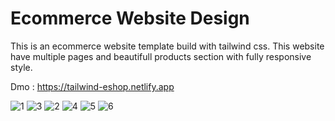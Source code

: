 # Ecommerce Website Design
This is an ecommerce website template build with tailwind css. This website have multiple pages and beautifull products section with fully responsive style.

Dmo : https://tailwind-eshop.netlify.app

![1](https://user-images.githubusercontent.com/49247268/162563415-f59ac4a2-b110-43ef-a2e0-81f25eae14e5.png)
![3](https://user-images.githubusercontent.com/49247268/162563417-146948e9-aa0b-4ba9-866c-a72c8db1ffcc.png)
![2](https://user-images.githubusercontent.com/49247268/162563418-b9b35710-5e05-446f-9ca6-94660817859c.png)
![4](https://user-images.githubusercontent.com/49247268/162563421-8daa75ca-949c-4a1f-9759-39d2467ee0fb.png)
![5](https://user-images.githubusercontent.com/49247268/162563423-5f5710d5-f325-42ac-81b2-20c3100c2166.png)
![6](https://user-images.githubusercontent.com/49247268/162563424-624688af-a3bb-4f4c-bc04-a1ba001626fe.png)

